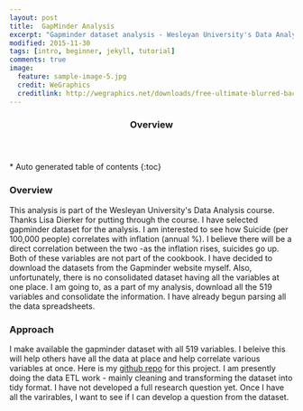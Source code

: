 ```yaml
---
layout: post
title:  GapMinder Analysis
excerpt: "Gapminder dataset analysis - Wesleyan University's Data Analysis and Interpretation Specialization Course "
modified: 2015-11-30
tags: [intro, beginner, jekyll, tutorial]
comments: true
image:
  feature: sample-image-5.jpg
  credit: WeGraphics
  creditlink: http://wegraphics.net/downloads/free-ultimate-blurred-background-pack/
---
```


<section id="table-of-contents" class="toc">
  <header>
    <h3>Overview</h3>
  </header>
<div id="drawer" markdown="1">
*  Auto generated table of contents
{:toc}
</div>
</section><!-- /#table-of-contents -->

### Overview
This analysis is part of the Wesleyan University's Data Analysis course. Thanks Lisa Dierker for putting through the course.
I have selected gapminder dataset for the analysis. I am interested to see how Suicide (per 100,000 people) correlates with inflation (annual %). I believe there will be a direct correlation between the two -as the inflation rises, suicides go up. Both of these variables are not part of the cookbook. I have decided to download the datasets from the Gapminder website myself. Also, unfortunately, there is no consolidated dataset having all the variables at one place. I am going to, as a part of my analysis, download all the 519 variables and consolidate the information.  I have already begun parsing all the data spreadsheets. 

### Approach
I make available the gapminder dataset with all 519 variables. I beleive this will help others have all the data at place and help correlate various variables at once. Here is my [github repo](https://github.com/snamburi3/gapminder) for this project. I am presently doing the data ETL work - mainly cleaning and transforming the dataset into tidy format. I have not developed a full research question yet. Once I have all the varirables, I want to see if I can develop a question from the dataset.
